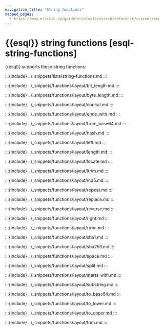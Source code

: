 ```yaml
---
navigation_title: "String functions"
mapped_pages:
  - https://www.elastic.co/guide/en/elasticsearch/reference/current/esql-functions-operators.html#esql-string-functions
---
```


# {{esql}} string functions [esql-string-functions]

{{esql}} supports these string functions:

:::{include} ../_snippets/lists/string-functions.md
:::


:::{include} ../_snippets/functions/layout/bit_length.md
:::

:::{include} ../_snippets/functions/layout/byte_length.md
:::

:::{include} ../_snippets/functions/layout/concat.md
:::

:::{include} ../_snippets/functions/layout/ends_with.md
:::

:::{include} ../_snippets/functions/layout/from_base64.md
:::

:::{include} ../_snippets/functions/layout/hash.md
:::

:::{include} ../_snippets/functions/layout/left.md
:::

:::{include} ../_snippets/functions/layout/length.md
:::

:::{include} ../_snippets/functions/layout/locate.md
:::

:::{include} ../_snippets/functions/layout/ltrim.md
:::

:::{include} ../_snippets/functions/layout/md5.md
:::

:::{include} ../_snippets/functions/layout/repeat.md
:::

:::{include} ../_snippets/functions/layout/replace.md
:::

:::{include} ../_snippets/functions/layout/reverse.md
:::

:::{include} ../_snippets/functions/layout/right.md
:::

:::{include} ../_snippets/functions/layout/rtrim.md
:::

:::{include} ../_snippets/functions/layout/sha1.md
:::

:::{include} ../_snippets/functions/layout/sha256.md
:::

:::{include} ../_snippets/functions/layout/space.md
:::

:::{include} ../_snippets/functions/layout/split.md
:::

:::{include} ../_snippets/functions/layout/starts_with.md
:::

:::{include} ../_snippets/functions/layout/substring.md
:::

:::{include} ../_snippets/functions/layout/to_base64.md
:::

:::{include} ../_snippets/functions/layout/to_lower.md
:::

:::{include} ../_snippets/functions/layout/to_upper.md
:::

:::{include} ../_snippets/functions/layout/trim.md
:::

